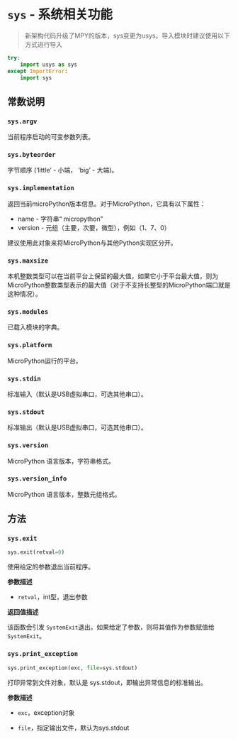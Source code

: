 # `sys` - 系统相关功能

> 新架构代码升级了MPY的版本，sys变更为usys。导入模块时建议使用以下方式进行导入

```python
try:
    import usys as sys
except ImportError:
    import sys
```

## 常数说明

### `sys.argv`

当前程序启动的可变参数列表。

### `sys.byteorder`

字节顺序 (‘little’  - 小端， ‘big’ - 大端)。

### `sys.implementation`

返回当前microPython版本信息。对于MicroPython，它具有以下属性：

- name - 字符串“ micropython”
- version - 元组（主要，次要，微型），例如（1、7、0）

建议使用此对象来将MicroPython与其他Python实现区分开。

### `sys.maxsize`

本机整数类型可以在当前平台上保留的最大值，如果它小于平台最大值，则为MicroPython整数类型表示的最大值（对于不支持长整型的MicroPython端口就是这种情况）。

### `sys.modules`

已载入模块的字典。

### `sys.platform`

MicroPython运行的平台。

### `sys.stdin`

标准输入（默认是USB虚拟串口，可选其他串口）。

### `sys.stdout`

标准输出（默认是USB虚拟串口，可选其他串口）。

### `sys.version`

MicroPython 语言版本，字符串格式。

### `sys.version_info`

MicroPython  语言版本，整数元组格式。

## **方法**

### `sys.exit`

```python
sys.exit(retval=0)
```

使用给定的参数退出当前程序。

**参数描述**

* `retval`，int型，退出参数

**返回值描述**

该函数会引发 `SystemExit`退出。如果给定了参数，则将其值作为参数赋值给 `SystemExit`。

### `sys.print_exception`

```python
sys.print_exception(exc, file=sys.stdout)
```

打印异常到文件对象，默认是 sys.stdout，即输出异常信息的标准输出。

**参数描述**

* `exc`，exception对象

* `file`，指定输出文件，默认为sys.stdout
